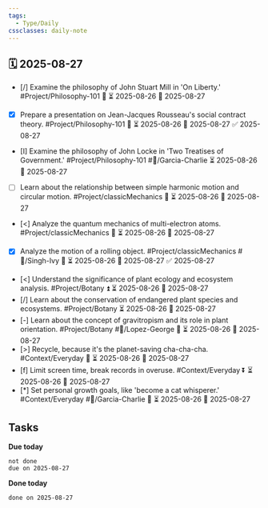 ```yaml
---
tags:
  - Type/Daily
cssclasses: daily-note
---
```


## 🗓️ 2025-08-27

- [/] Examine the philosophy of John Stuart Mill in 'On Liberty.' #Project/Philosophy-101 🔽 ⏳ 2025-08-26 📅 2025-08-27
- [x] Prepare a presentation on Jean-Jacques Rousseau's social contract theory. #Project/Philosophy-101 🔺 ⏳ 2025-08-26 📅 2025-08-27 ✅ 2025-08-27
- [I] Examine the philosophy of John Locke in 'Two Treatises of Government.' #Project/Philosophy-101 #👤/Garcia-Charlie ⏳ 2025-08-26 📅 2025-08-27
- [ ] Learn about the relationship between simple harmonic motion and circular motion. #Project/classicMechanics 🔽 ⏳ 2025-08-26 📅 2025-08-27
- [<] Analyze the quantum mechanics of multi-electron atoms. #Project/classicMechanics 🔺 ⏳ 2025-08-26 📅 2025-08-27
- [x] Analyze the motion of a rolling object. #Project/classicMechanics #👤/Singh-Ivy 🔽 ⏳ 2025-08-26 📅 2025-08-27 ✅ 2025-08-27
- [<] Understand the significance of plant ecology and ecosystem analysis. #Project/Botany ⏫ ⏳ 2025-08-26 📅 2025-08-27
- [/] Learn about the conservation of endangered plant species and ecosystems. #Project/Botany ⏳ 2025-08-26 📅 2025-08-27
- [-] Learn about the concept of gravitropism and its role in plant orientation. #Project/Botany #👤/Lopez-George 🔺 ⏳ 2025-08-26 📅 2025-08-27
- [>] Recycle, because it's the planet-saving cha-cha-cha. #Context/Everyday 🔽 ⏳ 2025-08-26 📅 2025-08-27
- [f] Limit screen time, break records in overuse. #Context/Everyday ⏬ ⏳ 2025-08-26 📅 2025-08-27
- [*] Set personal growth goals, like 'become a cat whisperer.' #Context/Everyday #👤/Garcia-Charlie 🔺 ⏳ 2025-08-26 📅 2025-08-27

## Tasks

**Due today**

```tasks
not done
due on 2025-08-27
```

**Done today**

```tasks
done on 2025-08-27
```
            